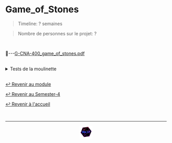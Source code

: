 # Game_of_Stones

> Timeline: ? semaines

> Nombre de personnes sur le projet: ?

<br>

📂---[G-CNA-400_game_of_stones.pdf](https://github.com/Studio-17/Epitech-Subjects/blob/main/Semester-4/B-CNA-400/Game_of_Stones/G-CNA-400_game_of_stones.pdf)


<br>


<details>
<summary> Tests de la moulinette </summary>
<table align="center">
    <thead>
        <tr>
            <td colspan="3" align="center"><strong>MOULINETTE</strong></td>
        </tr>
        <tr>
            <th>SOMMAIRE</th>
            <th>NB DE TESTS</th>
            <th>DETAILS</th>
        </tr>
    </thead>
    <tbody>
        <tr>
            <td rowspan="3">links - basic</td>
            <td rowspan="3" style="text-align: center;">3</td>
            <td>links - no links</td>
        </tr>
    		<tr>
			<td>links - same person</td>
		</tr>
		<tr>
			<td>links - trivial separation</td>
		</tr>
        <tr>
            <td rowspan="3">links - intermediate</td>
            <td rowspan="3" style="text-align: center;">3</td>
            <td>149 links</td>
        </tr>
    		<tr>
			<td>35 links</td>
		</tr>
		<tr>
			<td>5 links</td>
		</tr>
        <tr>
            <td rowspan="5">links - intermediate (eval)</td>
            <td rowspan="5" style="text-align: center;">5</td>
            <td>149 links</td>
        </tr>
    		<tr>
			<td>35 links</td>
		</tr>
		<tr>
			<td>5 links</td>
		</tr>
		<tr>
			<td>size -1 bis</td>
		</tr>
		<tr>
			<td>size -1 ter</td>
		</tr>
        <tr>
            <td rowspan="2">optimization</td>
            <td rowspan="2" style="text-align: center;">2</td>
            <td>Big matrix - links</td>
        </tr>
    		<tr>
			<td>Big matrix - plots</td>
		</tr>
        <tr>
            <td rowspan="2">optimization (eval)</td>
            <td rowspan="2" style="text-align: center;">2</td>
            <td>Huge matrix - links</td>
        </tr>
    		<tr>
			<td>Huge matrix - plots</td>
		</tr>
        <tr>
            <td rowspan="7">plots - basic</td>
            <td rowspan="7" style="text-align: center;">7</td>
            <td>1 link, 1 conspiracy - SP matrix</td>
        </tr>
    		<tr>
			<td>1 link, 1 conspiracy - conspiracy</td>
		</tr>
		<tr>
			<td>1 link, 1 conspiracy - names</td>
		</tr>
		<tr>
			<td>1 link, 1 conspiracy - result</td>
		</tr>
		<tr>
			<td>1 link, no conspiracy</td>
		</tr>
		<tr>
			<td>Circle - save</td>
		</tr>
		<tr>
			<td>Circle - treason</td>
		</tr>
        <tr>
            <td rowspan="5">plots - conspiracies</td>
            <td rowspan="5" style="text-align: center;">5</td>
            <td>35 links - size 1 path - priority</td>
        </tr>
    		<tr>
			<td>35 links - size 2 path - easy</td>
		</tr>
		<tr>
			<td>35 links - size 2 path - medium</td>
		</tr>
		<tr>
			<td>Example - size 1 path</td>
		</tr>
		<tr>
			<td>Example - size 3 path</td>
		</tr>
        <tr>
            <td rowspan="4">plots - conspiracies (eval)</td>
            <td rowspan="4" style="text-align: center;">4</td>
            <td>35 links - size 1 path - easy</td>
        </tr>
    		<tr>
			<td>35 links - size 1 path - medium (tricky)</td>
		</tr>
		<tr>
			<td>35 links - size 2 path - priority</td>
		</tr>
		<tr>
			<td>Example - size 2 path</td>
		</tr>
        <tr>
            <td rowspan="4">plots - parsing</td>
            <td rowspan="4" style="text-align: center;">4</td>
            <td>149 links</td>
        </tr>
    		<tr>
			<td>35 links</td>
		</tr>
		<tr>
			<td>5 links</td>
		</tr>
		<tr>
			<td>Example</td>
		</tr>
        <tr>
            <td rowspan="5">plots - shortest paths matrix</td>
            <td rowspan="5" style="text-align: center;">5</td>
            <td>1 link, size 1 path</td>
        </tr>
    		<tr>
			<td>149 links, size 2 path</td>
		</tr>
		<tr>
			<td>35 links, size 2 path</td>
		</tr>
		<tr>
			<td>5 links, size 2 path</td>
		</tr>
		<tr>
			<td>Example - size 3 path</td>
		</tr>
        <tr>
            <td rowspan="7">plots - shortest paths matrix (eval)</td>
            <td rowspan="7" style="text-align: center;">7</td>
            <td>1 link, size 0 path</td>
        </tr>
    		<tr>
			<td>1 link, size 100 path</td>
		</tr>
		<tr>
			<td>149 links, full path</td>
		</tr>
		<tr>
			<td>149 links, size 6 path</td>
		</tr>
		<tr>
			<td>35 links, size 5 path</td>
		</tr>
		<tr>
			<td>5 links, size 4 path</td>
		</tr>
		<tr>
			<td>Example - size 9 path</td>
		</tr>
        <tr>
            <td rowspan="11">rigor</td>
            <td rowspan="11" style="text-align: center;">11</td>
            <td>inconsistent content</td>
        </tr>
    		<tr>
			<td>invalid file 1</td>
		</tr>
		<tr>
			<td>invalid file 2</td>
		</tr>
		<tr>
			<td>links - empty file</td>
		</tr>
		<tr>
			<td>no arguments</td>
		</tr>
		<tr>
			<td>nonsensical argument</td>
		</tr>
		<tr>
			<td>not enough arguments 1</td>
		</tr>
		<tr>
			<td>not enough arguments 2</td>
		</tr>
		<tr>
			<td>plots - empty friendships file</td>
		</tr>
		<tr>
			<td>too many arguments</td>
		</tr>
		<tr>
			<td>unknown conspirator</td>
		</tr>
	</tbody>
</table>
</details>

<br>

[↩️ Revenir au module](https://github.com/Studio-17/Epitech-Subjects/tree/main/Semester-4/B-CNA-400)

[↩️ Revenir au Semester-4](https://github.com/Studio-17/Epitech-Subjects/tree/main/Semester-4)

[↩️ Revenir à l'accueil](https://github.com/Studio-17/Epitech-Subjects)

<br>

---

<div align="center">

<a href="https://github.com/Studio-17" target="_blank"><img src="../../../assets/voc17.gif" width="40"></a>

</div>
